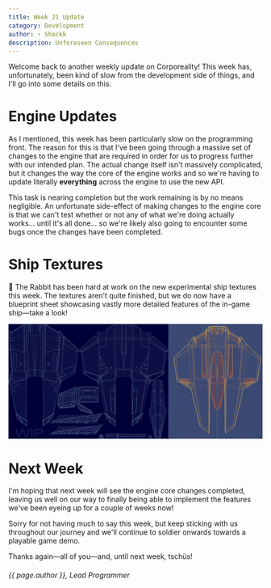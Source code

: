 ```yaml
---
title: Week 21 Update
category: Development
author: ⚡ Shockk
description: Unforeseen Consequences
---
```


Welcome back to another weekly update on Corporeality! This week has, unfortunately, been kind of slow from the development side of things, and I'll go into some details on this.

# Engine Updates

As I mentioned, this week has been particularly slow on the programming front. The reason for this is that I've been going through a massive set of changes to the engine that are required in order for us to progress further with our intended plan. The actual change itself isn't massively complicated, but it changes the way the core of the engine works and so we're having to update literally **everything** across the engine to use the new API.

This task is nearing completion but the work remaining is by no means negligible. An unfortunate side-effect of making changes to the engine core is that we can't test whether or not any of what we're doing actually works... until it's all done... so we're likely also going to encounter some bugs once the changes have been completed.

# Ship Textures

🐰 The Rabbit has been hard at work on the new experimental ship textures this week. The textures aren't quite finished, but we do now have a blueprint sheet showcasing vastly more detailed features of the in-game ship—take a look!

![whip ship](/assets/img/week-21/ftex_wip.png)

# Next Week

I'm hoping that next week will see the engine core changes completed, leaving us well on our way to finally being able to implement the features we've been eyeing up for a couple of weeks now!

Sorry for not having much to say this week, but keep sticking with us throughout our journey and we'll continue to soldier onwards towards a playable game demo.

Thanks again—all of you—and, until next week, tschüs!

###### {{ page.author }}, Lead Programmer
